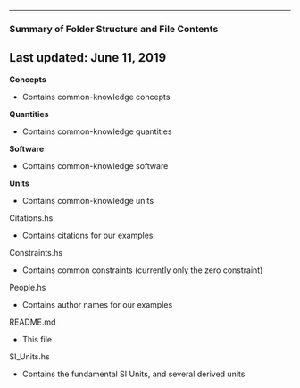 --------------------------------------------------
### Summary of Folder Structure and File Contents
Last updated: June 11, 2019
--------------------------------------------------

**Concepts**
  - Contains common-knowledge concepts
  
**Quantities**
  - Contains common-knowledge quantities

**Software**
  - Contains common-knowledge software
  
**Units**
  - Contains common-knowledge units
  
Citations.hs
  - Contains citations for our examples

Constraints.hs
  - Contains common constraints (currently only the zero constraint)

People.hs
  - Contains author names for our examples

README.md
  - This file

SI_Units.hs
  - Contains the fundamental SI Units, and several derived units
  